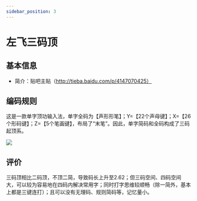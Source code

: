 ```yaml
---
sidebar_position: 3
---
```


# 左飞三码顶

## 基本信息

- 简介：贴吧主贴（http://tieba.baidu.com/p/4147070425）

## 编码规则

这是一款单字顶功输入法，单字全码为【声形形笔】；Y=【22个声母键】；X=【26个形码键】；Z=【5个笔画键】，布局了“末笔”。因此，单字简码和全码构成了三码起顶系。

![](https://images.tansongchen.com/1722586011.png)

## 评价

三码顶相比二码顶，不顶二简，导致码长上升至2.62；但三码空间、四码空间大，可以较为容易地在四码内解决常用字；同时打字思维较顺畅（除一简外，基本上都是三键连打）；且可以没有无理码、规则简码等，记忆量小。
